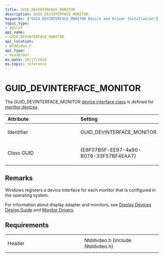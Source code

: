 ```yaml
---
title: GUID_DEVINTERFACE_MONITOR
description: GUID_DEVINTERFACE_MONITOR
keywords: ["GUID_DEVINTERFACE_MONITOR Device and Driver Installation"]
topic_type:
- apiref
api_name:
- GUID_DEVINTERFACE_MONITOR
api_location:
- Ntddvdeo.h
api_type:
- HeaderDef
ms.date: 10/17/2018
ms.topic: reference
---
```


# GUID_DEVINTERFACE_MONITOR


The GUID_DEVINTERFACE_MONITOR [device interface class](./overview-of-device-interface-classes.md) is defined for [monitor devices](../display/monitor-drivers.md).

<table>
<colgroup>
<col width="50%" />
<col width="50%" />
</colgroup>
<thead>
<tr class="header">
<th align="left">Attribute</th>
<th align="left">Setting</th>
</tr>
</thead>
<tbody>
<tr class="odd">
<td align="left"><p>Identifier</p></td>
<td align="left"><p>GUID_DEVINTERFACE_MONITOR</p></td>
</tr>
<tr class="even">
<td align="left"><p>Class GUID</p></td>
<td align="left"><p>{E6F07B5F-EE97-4a90-B076-33F57BF4EAA7}</p></td>
</tr>
</tbody>
</table>

 

## Remarks

Windows registers a device interface for each monitor that is configured in the operating system.

For information about display adapter and monitors, see [Display Devices Design Guide](../display/index.md) and [Monitor Drivers](../display/monitor-drivers.md).

## Requirements

<table>
<colgroup>
<col width="50%" />
<col width="50%" />
</colgroup>
<tbody>
<tr class="odd">
<td align="left"><p>Header</p></td>
<td align="left">Ntddvdeo.h (include Ntddvdeo.h)</td>
</tr>
</tbody>
</table>

 

